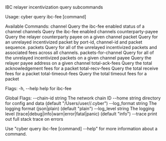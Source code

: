 IBC relayer incentivization query subcommands

Usage:
  cyber query ibc-fee [command]

Available Commands:
  channel             Query the ibc-fee enabled status of a channel
  channels            Query the ibc-fee enabled channels
  counterparty-payee  Query the relayer counterparty payee on a given channel
  packet              Query for an unrelayed incentivized packet by port-id, channel-id and packet sequence.
  packets             Query for all of the unrelayed incentivized packets and associated fees across all channels.
  packets-for-channel Query for all of the unrelayed incentivized packets on a given channel
  payee               Query the relayer payee address on a given channel
  total-ack-fees      Query the total acknowledgement fees for a packet
  total-recv-fees     Query the total receive fees for a packet
  total-timeout-fees  Query the total timeout fees for a packet

Flags:
  -h, --help   help for ibc-fee

Global Flags:
      --chain-id string     The network chain ID
      --home string         directory for config and data (default "/Users/user//.cyber")
      --log_format string   The logging format (json|plain) (default "plain")
      --log_level string    The logging level (trace|debug|info|warn|error|fatal|panic) (default "info")
      --trace               print out full stack trace on errors

Use "cyber query ibc-fee [command] --help" for more information about a command.
